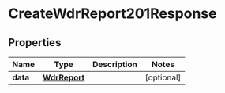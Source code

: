 

# CreateWdrReport201Response


## Properties

| Name | Type | Description | Notes |
|------------ | ------------- | ------------- | -------------|
|**data** | [**WdrReport**](WdrReport.md) |  |  [optional] |



